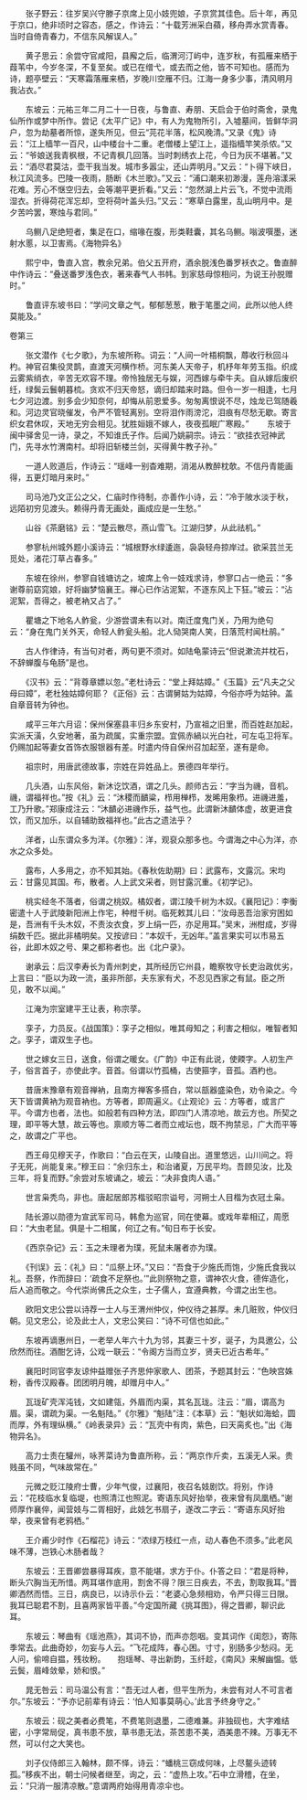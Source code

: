 <!-- { "loadSidebar": true } -->
　　张子野云：往岁吴兴守滕子京席上见小妓兜娘，子京赏其佳色。后十年，再见于京口，绝非顷时之容态，感之，作诗云：“十载芳洲采白蘋，移舟弄水赏青春。当时自倚青春力，不信东风解误人。” 

　　黄子思云：余尝守官咸阳，县廨之后，临渭河汀屿中，连岁秋，有孤雁来栖于葭苇中，今岁冬深，不复至矣。或已在缯弋，或去而之他，皆不可知也。感而为诗，题亭壁云：“天寒霜落雁来栖，岁晚川空雁不归。江海一身多少事，清风明月我沾衣。” 

　　东坡云：元祐三年二月二十一日夜，与鲁直、寿朋、天启会于伯时斋舍，录鬼仙所作或梦中所作。尝记《太平广记》中，有人为鬼物所引，入墟墓间，皆鲜华洞户，忽为劫墓者所惊，遂失所见，但云“芫花半落，松风晚清。”又录《鬼》诗云：“江上樯竿一百尺，山中楼台十二重。老僧楼上望江上，遥指樯竿笑杀侬。”又云：“爷娘送我青枫根，不记青枫几回落。当时刺绣衣上花，今日为灰不堪著。”又云：“酒尽君莫沽，壶干我当发。城市多嚣尘，还山弄明月。”又云：“卜得下峡日，秋江风流多。巴陵一夜雨，肠断《木兰歌》。”又云：“浦口潮来初渺漫，莲舟溶漾采花难。芳心不惬空归去，会等潮平更折看。”又云：“忽然湖上片云飞，不觉中流雨湿衣。折得荷花浑忘却，空将荷叶盖头归。”又云：“寒草白露里，乱山明月中。是夕苦吟罢，寒烛与君同。” 

　　乌鲗八足绝短者，集足在口，缩喙在腹，形类鞋囊，其名乌鲗。嗡波噀墨，迷射水慝，以卫害焉。《海物异名》 

　　熙宁中，鲁直入宫，教余兄弟。伯父五开府，酒余脱浅色番罗袄衣之。鲁直醉中作诗云：“叠送番罗浅色衣，著来春气人书帏。到家慈母惊相问，为说王孙脱赠时。” 

　　鲁直评东坡书曰：“学问文章之气，郁郁葱葱，散于笔墨之间，此所以他人终莫能及。” 
 
卷第三

　　张文潜作《七夕歌》，为东坡所称。词云：“人间一叶梧桐飘，蓐收行秋回斗杓。神官召集役灵鹊，直渡天河横作桥。河东美人天帝子，机杼年年劳玉指。织成云雾紫绡衣，辛苦无欢容不理。帝怜独居无与娱，河西嫁与牵牛夫。自从嫁后废织纴，绿鬓云鬟朝暮梳。贪欢不归天帝怒，谪归却踏来时路。但令一岁一相逢，七月七夕河边渡。别多会少知奈何，却悔从前恩爱多。匆匆离恨说不尽，烛龙已驾随羲和。河边灵官晓催发，令严不管轻离别。空将泪作雨滂沱，泪痕有尽愁无歇。寄言织女君休叹，天地无穷会相见。犹胜姮娥不嫁人，夜夜孤眠广寒殿。” 
　　东坡于闽中驿舍见一诗，录之，不知谁氏子作。后闻乃姚嗣宗。诗云：“欲挂衣冠神武门，先寻水竹渭南村。却将旧斩楼兰剑，买得黄牛教子孙。” 

　　一道人败道后，作诗云：“瑶峰一别杳难期，消渴从教醉枕欹。不信丹青能画得，五更灯暗月来时。” 

　　司马池乃文正公之父，仁庙时作待制，亦善作小诗，云：“冷于陂水淡于秋，远陌初穷见渡头。赖得丹青无画处，画成应是一生愁。” 

　　山谷《茶磨铭》云：“楚云散尽，燕山雪飞。江湖归梦，从此祛机。” 

　　参寥杭州城外题小溪诗云：“城根野水绿逶迤，袅袅轻舟掠岸过。欲采芸兰无觅处，渚花汀草占春多。” 

　　东坡在徐州，参寥自钱塘访之，坡席上令一妓戏求诗，参寥口占一绝云：“多谢尊前窈窕娘，好将幽梦恼襄王。禅心已作沾泥絮，不逐东风上下狂。”坡云：“沾泥絮，吾得之，被老衲又占了。” 

　　瞿塘之下地名人鲊瓮，少游尝谓未有以对。南迁度鬼门关，乃用为绝句云：“身在鬼门关外天，命轻人鲊瓮头船。北人恸哭南人笑，日落荒村闻杜鹃。” 

　　古人作律诗，有当句对者，两句更不须对。如陆龟蒙诗云“但说漱流并枕石，不辞蝉腹与龟肠”是也。 

　　《汉书》云：“背尊章嫖以忽。”老杜诗云：“堂上拜姑嫜。”《玉篇》云“凡夫之父母曰嫜”，老杜独姑嫜何耶？《正俗》云：古谓舅姑为姑嫜，今俗亦呼为姑钟。盖自章音转为钟也。 

　　咸平三年六月诏：保州保塞县丰归乡东安村，乃宣祖之旧里，而百姓赵加起，实派天潢，久安地著，虽为疏属，实重宗盟。宜佩赤緺以光白社，可左屯卫将军。仍赐加起等妻女首饰衣服银器有差。时遣内侍自保州召加起至，遂有是命。 

　　祖宗时，用唐武德故事，宗姓在异姓品上。景德四年举行。 

　　几头酒，山东风俗，新沐讫饮酒，谓之几头。颜师古云：“字当为禨，音机。禨，谓福祥也。”按《礼》云：“沐稷而靧粱，栉用椫栉，发晞用象栉。进禨进羞，工乃升歌。”郑康成注云：“沐靧必进禨作乐，益气也。此谓新沐靧体虚，故更进食饮，而又加乐，以自辅助致福祥也。”此古之遗法乎？ 

　　洋者，山东谓众多为洋。《尔雅》：洋，观裒众那多也。今谓海之中心为洋，亦水之众多处。 

　　露布，人多用之，亦不知其始。《春秋佐助期》曰：武露布，文露沉。宋均云：甘露见其国。布，散者。人上武文采者，则甘露沉重。《初学记》。 

　　桃实经冬不落者，俗谓之桃奴。橘奴者，谓江陵千树为木奴。《襄阳记》：李衡密遣十人于武陵新阳洲上作宅，种柑千树。临死敕其儿曰：“汝母恶吾治家穷困如是，吾洲有千头木奴，不责汝衣食，岁上绢一匹，亦足用耳。”吴末，洲柑成，岁得绢数千匹。据此非橘明矣。又按谚曰：“本奴千，无凶年。”盖言果实可以市易五谷，此即木奴之号、果之都称者也。出《北户录》。 

　　谢承云：后汉李寿长为青州刺史，其所经历它州县，瞻察牧守长吏治政优劣，上言曰：“臣以为政一流，虽非所部，夫东家有犬，不忍见西家之有鼠。臣之所见，敢不以闻。” 

　　江淹为宗室建平王让表，称宗莩。 

　　孪子，力员反。《战国策》：孪子之相似，唯其母知之；利害之相似，唯智者知之。孪子，谓双生子也。 

　　世之嫁女三日，送食，俗谓之暖女。《广韵》中正有此说，使餪字。人初生产子，俗言首子，亦使此字。音首。俗谓以竹孤桶，古使箍字，音孤。酒杓也。 

　　昔唐末豫章有观音禅衲，且南方禅客多搭白，常以瓿器盛染色，劝令染之。今天下皆谓黄衲为观音衲也。方等者，即周遍义。《止观论》云：方等者，或言广平。今谓方也者，法也。如般若有四种方法，即四门人清凉地，故云方也。所契之理，即平等大慧，故云等也。禀顺方等二者而立戒坛也，既不拘禁忌，广大而平等之，故谓之广平也。 

　　西王母见穆天子，作歌曰：“白云在天，山陵自出。道里悠远，山川间之。将子无死，尚能复来。”穆王曰：“余归东土，和治诸夏，万民平均。吾顾见汝，比及三年，将复而野。”余尝对东坡诵之，坡云：“决非食肉人语。” 

　　世言枭秃鸟，非也。唐起居郎苏楷驳昭宗谥号，河朔士人目楷为衣冠土枭。 

　　陆长源以勋德为宣武军司马，韩愈为巡官，同在使幕。或戏年辈相辽，周愿曰：“大虫老鼠。俱是十二相属，何辽之有。”旬日布于长安。 

　　《西京杂记》云：玉之未理者为璞，死鼠未屠者亦为璞。 

　　《刊误》云：《礼》曰：“瓜祭上环。”又曰：“吾食于少施氏而饱，少施氏食我以礼。吾祭，作而辞曰：‘疏食不足祭也。’”此则祭物之意，谓神农火食，德侔造化，后人追而敬之。今代崇尚佛氏之众生，士子儒人，宜遵典教，今谓之出生也。 

　　欧阳文忠公尝以诗荐一士人与王渭州仲仪，仲仪待之甚厚。未几赃败，仲仪归朝。见文忠公，论及此士人，文忠公笑曰：“诗不可信也如此。” 

　　东坡再谪惠州日，一老举人年六十九为邻，其妻三十岁，诞子，为具邀公，公欣然而往。酒酣乞诗，公戏一联云：“令阁方当而立岁，贤夫已近古希年。” 

　　襄阳时同官李友谅仲益赠张子齐思仲家歌人、团茶，予题其封云：“色映宫姝粉，香传汉殿春。团团明月魄，却赠月中人。” 

　　瓦珑矿壳浑沌钱，文如建瓴，外眉而内渠，其名瓦珑。注云：“眉，谓高为眉。渠，谓疏为渠。一名魁陆。”《尔雅》“魁陆”注：《本草》云：“魁状如海蛤，圆而厚，外有理纵横。”《岭表录异》云：“瓦壳中有肉，紫色，曰天脔炙也。”出《海物异名》。 

　　高力士责在驩州，咏荠菜诗为鲁直所称，云：“两京作斤卖，五溪无人采。贵贱虽不同，气味故常在。” 

　　元微之贬江陵府士曹，少年气俊，过襄阳，夜召名妓剧饮。将别，作诗云：“花枝临水复临堤，也照清江也照泥。寄语东风好抬举，夜来曾有凤凰栖。”谢师厚作襄倅，闻营妓与二胥相好，此妓乞书扇子，遂改二字云：“寄语东风好抬举，夜来曾有老鸦栖。” 

　　王介甫少时作《石榴花》诗云：“浓绿万枝红一点，动人春色不须多。”此老风味不薄，岂铁心木肠者哉？ 

　　东坡云：王晋卿尝暴得耳疾，意不能堪，求方于仆。仆答之曰：“君是将种，断头穴胸当无所惜。两耳堪作底用，割舍不得？限三日疾去，不去，割取我耳。”晋卿洒然而悟。三日，病良已，以诗示仆云：“老婆心急频相劝，令严只得三日限。我耳已聪君不割，且喜两家皆平善。”今定国所藏《挑耳图》，得之晋卿，聊识此耳。 

　　东坡云：琴曲有《瑶池燕》，其词不协，而声亦怨咽。变其词作《闺怨》，寄陈季常去。此曲奇妙，勿妄与人云。“飞花成阵，春心困。寸寸，别肠多少愁闷。无人问，偷啼自揾，残妆粉。　　抱瑶琴、寻出新韵，玉纤趁，《南风》来解幽愠。低云鬓，眉峰敛晕，娇和恨。” 

　　晁无咎云：司马温公有言：“吾无过人者，但平生所为，未尝有对人不可言者尔。”东坡云：“予亦记前辈有诗云：‘怕人知事莫萌心。’此言予终身守之。” 

　　东坡云：砚之美者必费笔，不费笔则退墨，二德难兼。非独砚也，大字难结密，小字常局促，真书患不放，草书患无法，茶苦患不美，酒美患不辣。万事无不然，可以付之大笑也。 

　　刘子仪侍郎三入翰林，颇不怿，诗云：“蟠桃三窃成何味，上尽鳌头迹转孤。”移疾不出，朝士问候者继至，询之，云：“虚热上攻。”石中立滑稽，在坐，云：“只消一服清凉散。”意谓两府始得用青凉伞也。 

